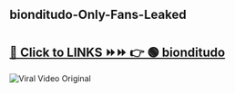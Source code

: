 
 ## bionditudo-Only-Fans-Leaked

# <h2><a href="https://clipsfans.com/bionditudo&ref=git">🔗 Click to LINKS ⏩⏩ 👉 🟢 bionditudo </a></h2>

<a href="https://clipsfans.com/bionditudo&ref=git" rel="nofollow" data-target="animated-image.originalLink"><img src="https://i.ibb.co.com/xMMVF88/686577567.gif" alt="Viral Video Original" style="max-width: 100%; display: inline-block;" data-target="animated-image.originalImage"></a>
